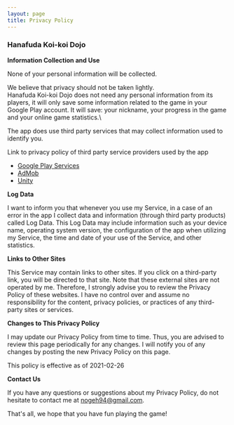 ```yaml
---
layout: page
title: Privacy Policy
---
```


### Hanafuda Koi-koi Dojo 

**Information Collection and Use**

None of your personal information will be collected.

We believe that privacy should not be taken lightly.\
Hanafuda Koi-koi Dojo does not need any personal information from its players, it will only save some information related to the game in your Google Play account. It will save: your nickname, your progress in the game and your online game statistics.\

The app does use third party services that may collect information used to identify you.

Link to privacy policy of third party service providers used by the app

*   [Google Play Services](https://www.google.com/policies/privacy/)
*   [AdMob](https://support.google.com/admob/answer/6128543?hl=en)
*   [Unity](https://unity3d.com/legal/privacy-policy)

**Log Data**

I want to inform you that whenever you use my Service, in a case of an error in the app I collect data and information (through third party products) called Log Data. This Log Data may include information such as your device name, operating system version, the configuration of the app when utilizing my Service, the time and date of your use of the Service, and other statistics.

**Links to Other Sites**

This Service may contain links to other sites. If you click on a third-party link, you will be directed to that site. Note that these external sites are not operated by me. Therefore, I strongly advise you to review the Privacy Policy of these websites. I have no control over and assume no responsibility for the content, privacy policies, or practices of any third-party sites or services.

**Changes to This Privacy Policy**

I may update our Privacy Policy from time to time. Thus, you are advised to review this page periodically for any changes. I will notify you of any changes by posting the new Privacy Policy on this page.

This policy is effective as of 2021-02-26

**Contact Us**

If you have any questions or suggestions about my Privacy Policy, do not hesitate to contact me at nogeh94@gmail.com.

That's all, we hope that you have fun playing the game!